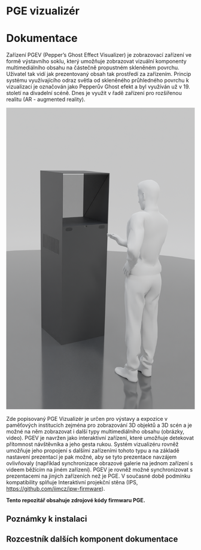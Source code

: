 # PGE vizualizér
# Dokumentace

Zařízení PGEV (Pepper’s Ghost Effect Visualizer) je zobrazovací zařízení ve formě výstavního soklu, který umožňuje zobrazovat 
vizuální komponenty multimediálního obsahu na částečně propustném skleněném povrchu. Uživatel tak vidí jak prezentovaný obsah 
tak prostředí za zařízením. Princip systému využívajícího odraz světla od skleněného průhledného povrchu k vizualizaci je 
označován jako Pepperův Ghost efekt a byl využíván už v 19. století na divadelní scéně. Dnes je využit v řadě zařízení pro 
rozšířenou realitu (AR - augmented reality).  

![Koncept](Doc/Images/pge-promo.png)

Zde popisovaný PGE Vizualizér je určen pro výstavy a expozice v paměťových institucích zejména pro zobrazování 3D objektů a 3D scén 
a je možné na něm zobrazovat i další typy multimediálního obsahu (obrázky, video). PGEV je navržen jako interaktivní zařízení, které 
umožňuje detekovat přítomnost návštěvníka a jeho gesta rukou. Systém vizualizéru rovněž umožňuje jeho propojení s dalšími zařízeními 
tohoto typu a na základě nastavení prezentací je pak možné, aby se tyto prezentace navzájem ovlivňovaly (například synchronizace 
obrazové galerie na jednom zařízení s videem běžícím na jiném zařízení). PGEV je rovněž možné synchronizovat s prezentacemi na 
jiných zařízeních než je PGE. V současné době podmínku kompatibility splňuje Interaktivní projekční stěna 
(IPS, https://github.com/iimcz/ipw-firmware).

**Tento repozitář obsahuje zdrojové kódy firmwaru PGE.**

## Poznámky k instalaci

## Rozcestník dalších komponent dokumentace
